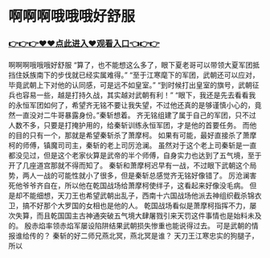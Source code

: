 # 啊啊啊哦哦哦好舒服

### <a href="https://github.com/xinfue/dunp/issues/2">👉👉👉♥♥点此进入♥观看入口👈👉👉</a>

啊啊啊哦哦哦好舒服
“算了，也不能想这么多了，眼下夏老哥可以带领大夏军团抵挡住妖族南下的步伐就已经实属难得。”
    “至于江寒麾下的军团，武朝还可以应对，毕竟武朝上下对他的认同感，可是远不如皇室。”
    “到时候打出皇室的旗号，武朝征兵也容易一些，越是打持久战，其实越对武朝有利！”
    “眼下，我还是先去看看我的永恒军团如何了，希望齐无铭不要让我失望，不过他还真的是够谨慎小心的，竟然一直没对二牛哥暴露身份。”秦斩想着。
    齐无铭组建了属于自己的军团，只不过人数不多，只要是打掩护用的，给秦斩训练永恒军团，才是他的首要任务。
    而他的目的只有一个，那就是希望秦斩杀了萧摩柯。
    如果有可能，最好直接杀了萧摩柯的师傅，镇魔司司主，秦斩的老上司厉沧澜。
    虽然对于这个老上司秦斩是一直都没见过，但是这个老家伙算是武帝的半个师傅，自身实力也达到了五气境，至于开了几座道宫那就不得而知了。
    秦斩和萧摩柯迟早有一战，不过眼下武朝这个局势，两人一战的可能性就小了很多，但是秦斩总感觉齐无铭好像错了。
    厉沧澜害死他爷爷齐自在，所以他在乾国战场给萧摩柯使绊子，这看起来好像没毛病。
    但是却不能细想，天刀王也希望武朝出乱子，西南十六国战场他派去神组织截杀锦衣卫，搞不好那个大罗国的女相也是他的人。
    乾国战场看似是萧摩柯指挥不力，屡次失算，而且乾国国主古神通突破五气境大肆屠戮引来天罚这件事情也是始料未及的。
    殷赤焰率领赤焰军屡设陷阱结果武朝损失惨重也能说得过去。
    可是武朝的情报谁给传的？
    秦斩的好二师兄燕北冥，燕北冥是谁？
    天刀王江寒忠实的狗腿子，所以
